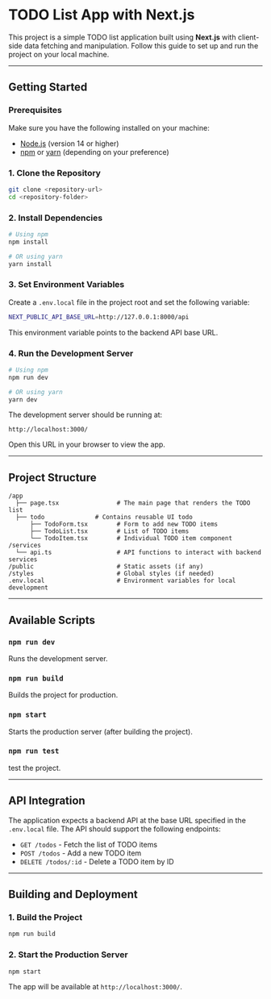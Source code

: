 # TODO List App with Next.js

This project is a simple TODO list application built using **Next.js** with client-side data fetching and manipulation. Follow this guide to set up and run the project on your local machine.

---

## **Getting Started**

### **Prerequisites**
Make sure you have the following installed on your machine:

- [Node.js](https://nodejs.org/) (version 14 or higher)
- [npm](https://www.npmjs.com/) or [yarn](https://yarnpkg.com/) (depending on your preference)

### **1. Clone the Repository**

```bash
git clone <repository-url>
cd <repository-folder>
```

### **2. Install Dependencies**

```bash
# Using npm
npm install

# OR using yarn
yarn install
```

### **3. Set Environment Variables**

Create a `.env.local` file in the project root and set the following variable:

```bash
NEXT_PUBLIC_API_BASE_URL=http://127.0.0.1:8000/api
```

This environment variable points to the backend API base URL.

### **4. Run the Development Server**

```bash
# Using npm
npm run dev

# OR using yarn
yarn dev
```

The development server should be running at:

```
http://localhost:3000/
```

Open this URL in your browser to view the app.

---

## **Project Structure**

```
/app
  ├── page.tsx                # The main page that renders the TODO list
  ├── todo              # Contains reusable UI todo
      ├── TodoForm.tsx        # Form to add new TODO items
      ├── TodoList.tsx        # List of TODO items
      └── TodoItem.tsx        # Individual TODO item component
/services
  └── api.ts                  # API functions to interact with backend services
/public                       # Static assets (if any)
/styles                       # Global styles (if needed)
.env.local                    # Environment variables for local development
```

---

## **Available Scripts**

### **`npm run dev`**
Runs the development server.

### **`npm run build`**
Builds the project for production.

### **`npm start`**
Starts the production server (after building the project).
### **`npm run test`**
test the project.


---

## **API Integration**

The application expects a backend API at the base URL specified in the `.env.local` file. The API should support the following endpoints:

- `GET /todos` - Fetch the list of TODO items
- `POST /todos` - Add a new TODO item
- `DELETE /todos/:id` - Delete a TODO item by ID

---

## **Building and Deployment**

### **1. Build the Project**

```bash
npm run build
```

### **2. Start the Production Server**

```bash
npm start
```



The app will be available at `http://localhost:3000/`.



